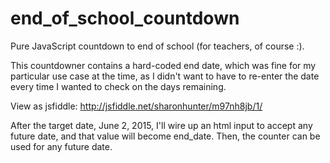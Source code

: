 # end_of_school_countdown

Pure JavaScript countdown to end of school (for teachers, of course :).

This countdowner contains a hard-coded end date, which was fine for my particular use case at the time, 
as I didn't want to have to re-enter the date every time I wanted to check on the days remaining. 

View as jsfiddle: http://jsfiddle.net/sharonhunter/m97nh8jb/1/

After the target date, June 2, 2015, I'll wire up an html input to accept any future date, and that value will become end_date.
Then, the counter can be used for any future date. 

